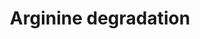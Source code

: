 ---
annotations:
- id: PW:0001261
  parent: classic metabolic pathway
  type: Pathway Ontology
  value: arginine degradation pathway
authors:
- J.Heckman
- MaintBot
- Mkutmon
- Egonw
- Christine Chichester
- Khanspers
citedin: ''
communities: []
description: Under conditions where optimal sources of nitrogen are unavailable, S.
  cerevisiae is able to utilize arginine as its sole nitrogen source. Arginine catabolism
  occurs in the cytosol with the hydrolysis of arginine to proline, releasing three
  nitrogen atoms that can be used by the cell. In the absence of oxygen, the proline
  ring is unable to be further degraded. The utilization of arginine as a nitrogen
  source is repressed if better nitrogen compounds such as ammonia, asparagine or
  glutamine are present. This is known as nitrogen catabolite repression (NCR). The
  CAR1 gene is subject to the effect of this repression which is mediated by the negative
  regulator Ure2p. In the presence of arginine and the absence of a preferred nitrogen
  source, NCR is released by the GATA transcriptional activators Gln3p and Gat1p.
  Unrelated to NCR, the presence of arginine also induces CAR1 and CAR2 expression
  by the regulators Arg80p, Arg81p and Mcm1p. The CAR genes are also activated by
  the globally acting transcription factors Rap1p and Abf1p. Conversely, CAR1 and
  CAR2 expression is repressed by the Ume6p-Sin2p-Rpd3p complex. Additionally, CAR2
  expression is induced by the two positive regulators Dal81p and Dal82p as well as
  allophanate, a degradation product of urea.  Description from [https://pathway.yeastgenome.org
  YeastPathways].
last-edited: 2024-12-03
ndex: null
organisms:
- Saccharomyces cerevisiae
redirect_from:
- /index.php/Pathway:WP54
- /instance/WP54
- /instance/WP54_r135936
revision: r135936
schema-jsonld:
- '@context': https://schema.org/
  '@id': https://wikipathways.github.io/pathways/WP54.html
  '@type': Dataset
  creator:
    '@type': Organization
    name: WikiPathways
  description: Under conditions where optimal sources of nitrogen are unavailable,
    S. cerevisiae is able to utilize arginine as its sole nitrogen source. Arginine
    catabolism occurs in the cytosol with the hydrolysis of arginine to proline, releasing
    three nitrogen atoms that can be used by the cell. In the absence of oxygen, the
    proline ring is unable to be further degraded. The utilization of arginine as
    a nitrogen source is repressed if better nitrogen compounds such as ammonia, asparagine
    or glutamine are present. This is known as nitrogen catabolite repression (NCR).
    The CAR1 gene is subject to the effect of this repression which is mediated by
    the negative regulator Ure2p. In the presence of arginine and the absence of a
    preferred nitrogen source, NCR is released by the GATA transcriptional activators
    Gln3p and Gat1p. Unrelated to NCR, the presence of arginine also induces CAR1
    and CAR2 expression by the regulators Arg80p, Arg81p and Mcm1p. The CAR genes
    are also activated by the globally acting transcription factors Rap1p and Abf1p.
    Conversely, CAR1 and CAR2 expression is repressed by the Ume6p-Sin2p-Rpd3p complex.
    Additionally, CAR2 expression is induced by the two positive regulators Dal81p
    and Dal82p as well as allophanate, a degradation product of urea.  Description
    from [https://pathway.yeastgenome.org YeastPathways].
  keywords:
  - 2-oxoglutarate
  - CAR1
  - CAR2
  - H2O
  - L-arginine
  - L-delta-1 pyrroline-5-carboxylate
  - L-glutamate
  - L-ornithine
  - L-proline
  - N-acetylglutamate semialdehyde
  - NADP
  - NADPH
  - PRO3
  - urea
  license: CC0
  name: Arginine degradation
seo: CreativeWork
title: Arginine degradation
wpid: WP54
---